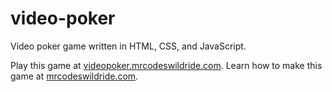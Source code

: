 # video-poker

Video poker game written in HTML, CSS, and JavaScript.

Play this game at [videopoker.mrcodeswildride.com](https://videopoker.mrcodeswildride.com/).
Learn how to make this game at [mrcodeswildride.com](https://www.mrcodeswildride.com/).